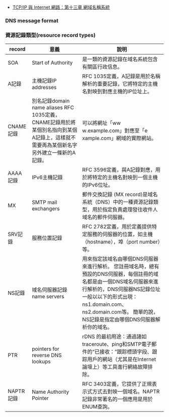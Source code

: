 #
- [TCP/IP 與 Internet 網路：第十三章 網域名稱系統](http://www.tsnien.idv.tw/Internet_WebBook/chap13/13-0%20%e7%bf%92%e9%a1%8c.html)

### DNS message format

### 資源記錄類型(resource record types)

| record|意義| 說明|
|-------| ------| -------|
| SOA|Start of Authority |是一類的資源記錄在域名系統包含有關區行政信息。|  
|A記錄|主機記錄IP addresses|RFC 1035定義，A記錄是用於名稱解析的重要記錄，它將特定的主機名對映到對應主機的IP位址上。|
|CNAME記錄|別名記錄domain name aliases RFC 1035定義，CNAME記錄用於將某個別名指向到某個A記錄上，這樣就不需要再為某個新名字另外建立一條新的A記錄。|可以將網址「ww w.example.com」對應至「e xample.com」網域的實際網站。|
|AAAA記錄|IPv6主機記錄|RFC 3596定義，與A記錄對應，用於將特定的主機名對映到一個主機的IPv6位址。|
|MX |SMTP mail exchangers|郵件交換記錄 (MX record)是域名系統（DNS）中的一種資源記錄類型，用於指定負責處理發往收件人域名的郵件伺服器。|  
|SRV記錄|服務位置記錄 |RFC 2782定義，用於定義提供特定服務的伺服器的位置，如主機（hostname），埠（port number）等。|
|NS記錄|域名伺服器記錄name servers|用來指定該域名由哪個DNS伺服器來進行解析。 您註冊域名時，總有預設的DNS伺服器，每個註冊的域名都是由一個DNS域名伺服器來進行解析的，DNS伺服器NS記錄位址一般以以下的形式出現： ns1.domain.com、ns2.domain.com等。 簡單的說，NS記錄是指定由哪個DNS伺服器解析你的域名。|
|PTR|pointers for reverse DNS lookups|rDNS 的最初用途：通過諸如traceroute、ping和SMTP電子郵件的“已接收：”跟踪標頭字段、跟踪用戶的網站（尤其是在Internet 論壇上）等工具進行網絡故障排除。|
|NAPTR記錄|Name Authority Pointer|RFC 3403定義，它提供了正規表示式方式去對映一個域名。NAPTR記錄非常著名的一個應用是用於ENUM查詢。|

